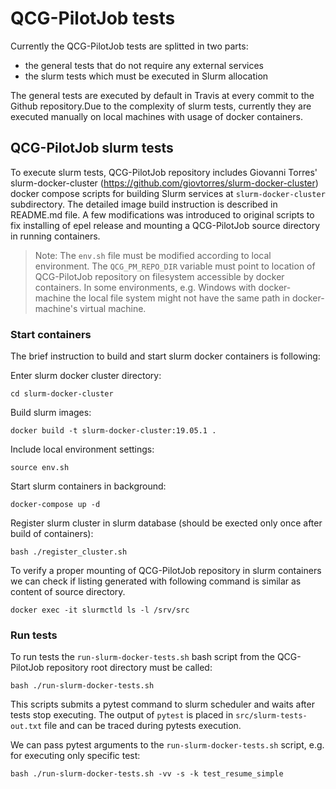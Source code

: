 # QCG-PilotJob tests

Currently the QCG-PilotJob tests are splitted in two parts:

* the general tests that do not require any external services
* the slurm tests which must be executed in Slurm allocation

The general tests are executed by default in Travis at every commit to the Github repository.Due to the complexity of slurm tests, currently they are executed manually on local machines with usage of docker containers.

## QCG-PilotJob slurm tests

To execute slurm tests, QCG-PilotJob repository includes Giovanni Torres' slurm-docker-cluster (https://github.com/giovtorres/slurm-docker-cluster) docker compose scripts for building Slurm services at `slurm-docker-cluster` subdirectory. The detailed image build instruction is described in README.md file. A few modifications was introduced to original scripts to fix installing of epel release and mounting a QCG-PilotJob source directory in running containers.  
> Note: The `env.sh` file must be modified according to local environment. The
> `QCG_PM_REPO_DIR` variable must point to location of QCG-PilotJob repository
> on filesystem accessible by docker containers. In some environments, e.g.
> Windows with docker-machine the local file system might not have the same
> path in docker-machine's virtual machine.

### Start containers

The brief instruction to build and start slurm docker containers is following:

Enter slurm docker cluster directory:

```console
cd slurm-docker-cluster
```

Build slurm images:

```console
docker build -t slurm-docker-cluster:19.05.1 .
```

Include local environment settings:

```console
source env.sh
```

Start slurm containers in background:

```console
docker-compose up -d
```

Register slurm cluster in slurm database (should be exected only once after build of containers):

```console
bash ./register_cluster.sh
```

To verify a proper mounting of QCG-PilotJob repository in slurm containers we can check if listing generated with following command is similar as content of source directory.

```console
docker exec -it slurmctld ls -l /srv/src
```

### Run tests
To run tests the `run-slurm-docker-tests.sh` bash script from the QCG-PilotJob repository root directory must be called:

```console
bash ./run-slurm-docker-tests.sh
```

This scripts submits a pytest command to slurm scheduler and waits after tests stop executing. The output of `pytest` is placed in `src/slurm-tests-out.txt` file and can be traced during pytests execution.

We can pass pytest arguments to the `run-slurm-docker-tests.sh` script, e.g. for executing only specific test:

```console
bash ./run-slurm-docker-tests.sh -vv -s -k test_resume_simple
```
